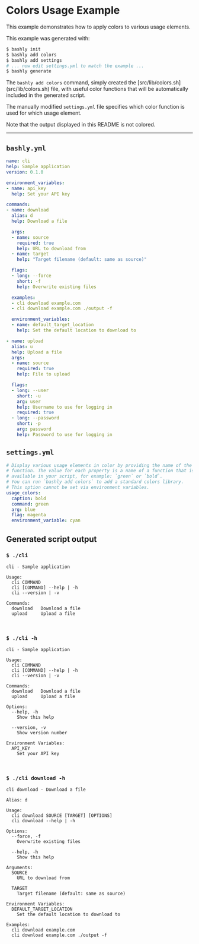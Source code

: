 # Colors Usage Example

This example demonstrates how to apply colors to various usage elements.

This example was generated with:

```bash
$ bashly init
$ bashly add colors
$ bashly add settings
# ... now edit settings.yml to match the example ...
$ bashly generate
```

The `bashly add colors` command, simply created the [src/lib/colors.sh]
(src/lib/colors.sh) file, with useful color functions that will be
automatically included in the generated script.

The manually modified `settings.yml` file specifies which color function is
used for which usage element.

Note that the output displayed in this README is not colored.

<!-- include: settings.yml -->

-----

## `bashly.yml`

```yaml
name: cli
help: Sample application
version: 0.1.0

environment_variables:
- name: api_key
  help: Set your API key

commands:
- name: download
  alias: d
  help: Download a file

  args:
  - name: source
    required: true
    help: URL to download from
  - name: target
    help: "Target filename (default: same as source)"

  flags:
  - long: --force
    short: -f
    help: Overwrite existing files

  examples:
  - cli download example.com
  - cli download example.com ./output -f

  environment_variables:
  - name: default_target_location
    help: Set the default location to download to

- name: upload
  alias: u
  help: Upload a file
  args:
  - name: source
    required: true
    help: File to upload

  flags:
  - long: --user
    short: -u
    arg: user
    help: Username to use for logging in
    required: true
  - long: --password
    short: -p
    arg: password
    help: Password to use for logging in
```

## `settings.yml`

```yaml
# Display various usage elements in color by providing the name of the color
# function. The value for each property is a name of a function that is
# available in your script, for example: `green` or `bold`.
# You can run `bashly add colors` to add a standard colors library.
# This option cannot be set via environment variables.
usage_colors:
  caption: bold
  command: green
  arg: blue
  flag: magenta
  environment_variable: cyan

```


## Generated script output

### `$ ./cli`

```shell
cli - Sample application

Usage:
  cli COMMAND
  cli [COMMAND] --help | -h
  cli --version | -v

Commands:
  download   Download a file
  upload     Upload a file



```

### `$ ./cli -h`

```shell
cli - Sample application

Usage:
  cli COMMAND
  cli [COMMAND] --help | -h
  cli --version | -v

Commands:
  download   Download a file
  upload     Upload a file

Options:
  --help, -h
    Show this help

  --version, -v
    Show version number

Environment Variables:
  API_KEY
    Set your API key



```

### `$ ./cli download -h`

```shell
cli download - Download a file

Alias: d

Usage:
  cli download SOURCE [TARGET] [OPTIONS]
  cli download --help | -h

Options:
  --force, -f
    Overwrite existing files

  --help, -h
    Show this help

Arguments:
  SOURCE
    URL to download from

  TARGET
    Target filename (default: same as source)

Environment Variables:
  DEFAULT_TARGET_LOCATION
    Set the default location to download to

Examples:
  cli download example.com
  cli download example.com ./output -f



```



